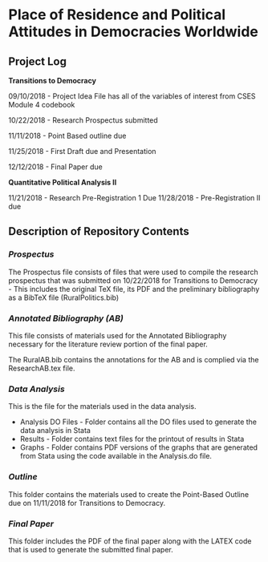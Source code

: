 # Place of Residence and Political Attitudes in Democracies Worldwide

## Project Log

**Transitions to Democracy**

09/10/2018 - Project Idea File has all of the variables of interest from CSES Module 4 codebook

10/22/2018 - Research Prospectus submitted

11/11/2018 - Point Based outline due

11/25/2018 - First Draft due and Presentation

12/12/2018 - Final Paper due

**Quantitative Political Analysis II**

11/21/2018 - Research Pre-Registration 1 Due
11/28/2018 - Pre-Registration II due

## Description of Repository Contents

### *Prospectus*

The Prospectus file consists of files that were used to compile the research prospectus that was submitted on 10/22/2018 for Transitions to Democracy - This includes the original TeX file, its PDF and the preliminary bibliography as a BibTeX file (RuralPolitics.bib)

### *Annotated Bibliography (AB)*

This file consists of materials used for the Annotated Bibliography necessary for the literature review portion of the final paper.

The RuralAB.bib contains the annotations for the AB and is complied via the ResearchAB.tex file.

### *Data Analysis*

This is the file for the materials used in the data analysis.
* Analysis DO Files - Folder contains all the DO files used to generate the data analysis in Stata
* Results - Folder contains text files for the printout of results in Stata
* Graphs - Folder contains PDF versions of the graphs that are generated from Stata using the code available in the Analysis.do file.

### *Outline*

This folder contains the materials used to create the Point-Based Outline due on 11/11/2018 for Transitions to Democracy.

### *Final Paper*

This folder includes the PDF of the final paper along with the LATEX code that is used to generate the submitted final paper.